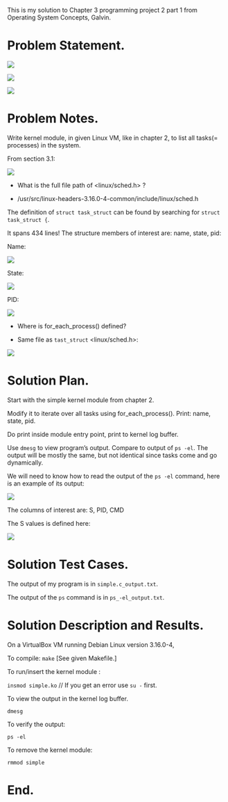 This is my solution to Chapter 3 programming project 2 part 1 from Operating System Concepts, Galvin.


Problem Statement.
===



![](imgs/img0.png)



![](imgs/img1.png)



![](imgs/img2.png)


Problem Notes.
===


Write kernel module, in given Linux VM, like in chapter 2, to list all tasks(= processes) in the system.


From section 3.1:



![](imgs/img3.png)


* What is the full file path of <linux/sched.h> ?


* /usr/src/linux-headers-3.16.0-4-common/include/linux/sched.h


The definition of `struct task_struct` can be found by searching for `struct task_struct {`.


It spans 434 lines! The structure members of interest are: name, state, pid:


Name:

![](imgs/img4.png)


State:

![](imgs/img5.png)


PID:

![](imgs/img6.png)


* Where is for_each_process() defined?


* Same file as `tast_struct` <linux/sched.h>:



![](imgs/img7.png)


Solution Plan.
===


Start with the simple kernel module from chapter 2.


Modify it to iterate over all tasks using for_each_process(). Print: name, state, pid.


Do print inside module entry point, print to kernel log buffer.


Use `dmesg` to view program’s output. Compare to output of `ps -el`. The output will be mostly the same, but not identical since tasks come and go dynamically.


We will need to know how to read the output of the `ps -el` command, here is an example of its output:



![](imgs/img8.png)


The columns of interest are: S, PID, CMD


The S values is defined here:



![](imgs/img9.png)


Solution Test Cases.
===


The output of my program is in `simple.c_output.txt`.


The output of the `ps` command is in `ps_-el_output.txt`.


Solution Description and Results.
===


On a VirtualBox VM running Debian Linux version 3.16.0-4,


To compile: `make`  [See given Makefile.]


To run/insert the kernel module :


`insmod simple.ko` // If you get an error use `su -` first.


To view the output in the kernel log buffer.


`dmesg`


To verify the output:


`ps -el`


To remove the kernel module:


`rmmod simple`


End.
===
